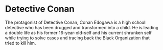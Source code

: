 # Detective Conan

The protagonist of Detective Conan, Conan Edogawa is a high school detective who has been drugged and transformed into a child. He is leading a double life as his former 16-year-old-self and his current shrunken self while trying to solve cases and tracing back the Black Organization that tried to kill him.
